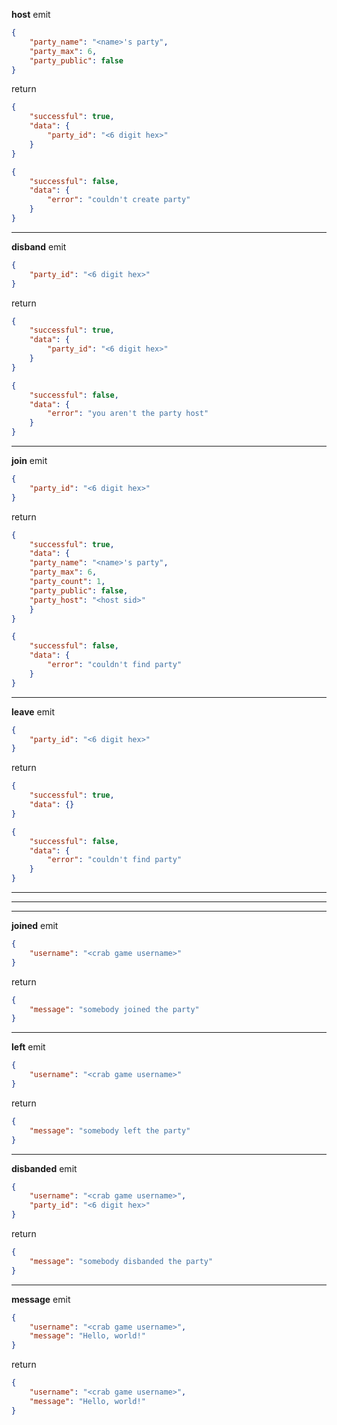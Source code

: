 
**host**
emit
```json
{
    "party_name": "<name>'s party",
    "party_max": 6,
    "party_public": false
}
```
return
```json
{
	"successful": true,
	"data": {
		"party_id": "<6 digit hex>"
	}
}
```
```json
{
	"successful": false,
	"data": {
		"error": "couldn't create party"
	}
}
```
---
**disband**
emit
```json
{
    "party_id": "<6 digit hex>"
}
```
return
```json
{
	"successful": true,
	"data": {
		"party_id": "<6 digit hex>"
	}
}
```
```json
{
	"successful": false,
	"data": {
		"error": "you aren't the party host"
	}
}
```
---
**join**
emit
```json
{
    "party_id": "<6 digit hex>"
}
```
return
```json
{
	"successful": true,
	"data": {
    "party_name": "<name>'s party",
    "party_max": 6,
    "party_count": 1,
    "party_public": false,
    "party_host": "<host sid>"
	}
}
```
```json
{
	"successful": false,
	"data": {
		"error": "couldn't find party"
	}
}
```
---
**leave**
emit
```json
{
    "party_id": "<6 digit hex>"
}
```
return
```json
{
	"successful": true,
	"data": {}
}
```
```json
{
	"successful": false,
	"data": {
		"error": "couldn't find party"
	}
}
```
---
---
---
**joined**
emit
```json
{
    "username": "<crab game username>"
}
```
return
```json
{
	"message": "somebody joined the party"
}
```
---
**left**
emit
```json
{
    "username": "<crab game username>"
}
```
return
```json
{
	"message": "somebody left the party"
}
```
---
**disbanded**
emit
```json
{
    "username": "<crab game username>",
    "party_id": "<6 digit hex>"
}
```
return
```json
{
	"message": "somebody disbanded the party"
}
```
---
**message**
emit
```json
{
    "username": "<crab game username>",
    "message": "Hello, world!"
}
```
return
```json
{
	"username": "<crab game username>",
	"message": "Hello, world!"
}
```
